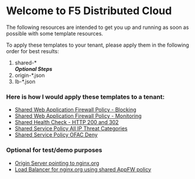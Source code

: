 # Welcome to F5 Distributed Cloud

The following resources are intended to get you up and running as soon as possible with some template resources.

To apply these templates to your tenant, please apply them in the following order for best results:

1. shared-\*  
***Optional Steps***  
2. origin-\*.json
3. lb-\*.json

### Here is how I would apply these templates to a tenant:

- [Shared Web Application Firewall Policy - Blocking](shared-appfw-blocking.json)
- [Shared Web Application Firewall Policy - Monitoring](shared-appfw-monitoring.json)
- [Shared Health Check - HTTP 200 and 302](shared-hc-http-200-302.json)
- [Shared Service Policy All IP Threat Categories](shared-service-policy-ip-threatcategories.json)
- [Shared Service Policy OFAC Deny](shared-service-policy-ofac-deny.json)

### Optional for test/demo purposes

- [Origin Server pointing to nginx.org](origin-nginx.json)
- [Load Balancer for nginx.org using shared AppFW policy](lb-nginx.json)
